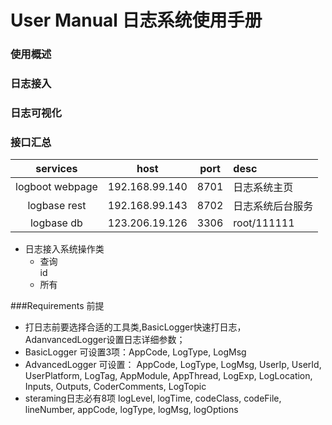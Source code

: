 # User Manual 日志系统使用手册

### 使用概述

### 日志接入

### 日志可视化

### 接口汇总   
  
|   services    |       host     |    port    |      desc      |
|:-------------:|:--------------:|:----------:|:---------------|
|logboot webpage| 192.168.99.140 |     8701   | 日志系统主页    |
| logbase  rest | 192.168.99.143 |     8702   | 日志系统后台服务 |
| logbase  db   | 123.206.19.126 |     3306   | root/111111    |

- 日志接入系统操作类 
  - 查询  
   id
  - 所有 
  

###Requirements 前提

- 打日志前要选择合适的工具类,BasicLogger快速打日志，AdanvancedLogger设置日志详细参数；
- BasicLogger 可设置3项：AppCode,  LogType, LogMsg
- AdvancedLogger 可设置：
      AppCode,  LogType, LogMsg, 
      UserIp, UserId, UserPlatform, LogTag,
      AppModule, AppThread, LogExp, LogLocation,
      Inputs, Outputs, CoderComments, LogTopic
- steraming日志必有8项
      logLevel, logTime, codeClass, codeFile, lineNumber, appCode, logType, logMsg, logOptions

    